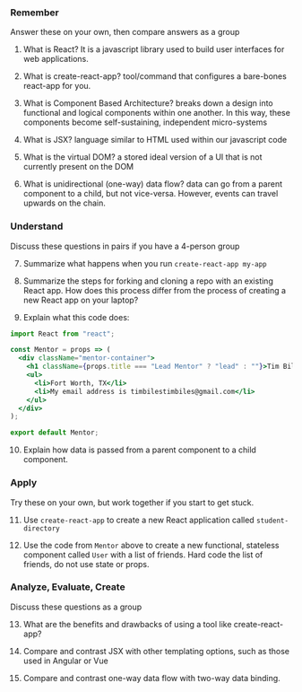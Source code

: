 ### Remember

Answer these on your own, then compare answers as a group

1.  What is React? It is a javascript library used to build user interfaces for web applications.

2.  What is create-react-app? tool/command that configures a bare-bones react-app for you.

3.  What is Component Based Architecture? breaks down a design into functional and logical components within one another. In this way, these components become self-sustaining, independent micro-systems

4.  What is JSX? language similar to HTML used within our javascript code

5.  What is the virtual DOM? a stored ideal version of a UI that is not currently present on the DOM

6.  What is unidirectional (one-way) data flow? data can go from a parent component to a child, but not vice-versa. However, events can travel upwards on the chain.

### Understand

Discuss these questions in pairs if you have a 4-person group

7.  Summarize what happens when you run `create-react-app my-app`

8.  Summarize the steps for forking and cloning a repo with an existing React app. How does this process differ from the process of creating a new React app on your laptop?

9.  Explain what this code does:

```jsx
import React from "react";

const Mentor = props => (
  <div className="mentor-container">
    <h1 className={props.title === "Lead Mentor" ? "lead" : ""}>Tim Biles</h1>
    <ul>
      <li>Fort Worth, TX</li>
      <li>My email address is timbilestimbiles@gmail.com</li>
    </ul>
  </div>
);

export default Mentor;
```

10.  Explain how data is passed from a parent component to a child component.

### Apply

Try these on your own, but work together if you start to get stuck.

11.  Use `create-react-app` to create a new React application called `student-directory`

12.  Use the code from `Mentor` above to create a new functional, stateless component called `User` with a list of friends. Hard code the list of friends, do not use state or props.

### Analyze, Evaluate, Create

Discuss these questions as a group

13. What are the benefits and drawbacks of using a tool like create-react-app?

14. Compare and contrast JSX with other templating options, such as those used in Angular or Vue

15. Compare and contrast one-way data flow with two-way data binding.
